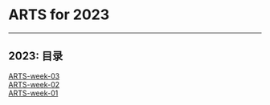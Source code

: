 # ARTS for 2023

---
2023: 目录
---


[ARTS-week-03](./arts/2023/ARTS-week-03)  
[ARTS-week-02](./arts/2023/ARTS-week-02)  
[ARTS-week-01](./arts/2023/ARTS-week-01)  